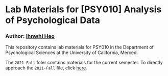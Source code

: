 # Lab Materials for [PSY010] Analysis of Psychological Data

### Author: [Ihnwhi Heo](http://ihnwhiheo.github.io/)

This repository contains lab materials for PSY010 in the Department of Psychological Sciences at the University of California, Merced.

The ``2021-Fall`` foler contains materials for the current semester. To directly approach the ``2021-Fall`` file, click [here](https://github.com/IhnwhiHeo/PSY010#:~:text=Commit%20time-,2021-Fall,-Updates).

